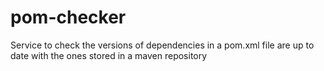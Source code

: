 # pom-checker
Service to check the versions of dependencies in a pom.xml file are up to date with the ones stored in a maven repository
